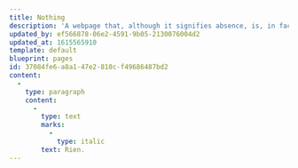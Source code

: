 ```yaml
---
title: Nothing
description: 'A webpage that, although it signifies absence, is, in fact, not empty—only mostly.'
updated_by: ef566878-06e2-4591-9b05-2130076004d2
updated_at: 1615565910
template: default
blueprint: pages
id: 37084fe6-a8a1-47e2-810c-f49686487bd2
content:
  -
    type: paragraph
    content:
      -
        type: text
        marks:
          -
            type: italic
        text: Rien.
---
```

